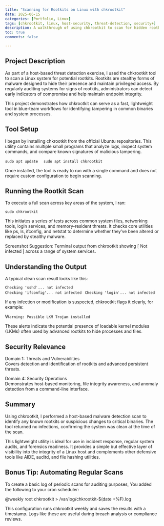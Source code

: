 ```yaml
---
title: "Scanning for Rootkits on Linux with chkrootkit"
date: 2025-06-15
categories: [Portfolio, Linux]
tags: [chkrootkit, linux, host-security, threat-detection, security+]
description: A walkthrough of using chkrootkit to scan for hidden rootkits and ensure host system integrity.
toc: true
comments: false

---
```


## Project Description

As part of a host-based threat detection exercise, I used the chkrootkit tool to scan a Linux system for potential rootkits. Rootkits are stealthy forms of malware designed to hide their presence and maintain privileged access. By regularly auditing systems for signs of rootkits, administrators can detect early indicators of compromise and help maintain endpoint integrity.

This project demonstrates how chkrootkit can serve as a fast, lightweight tool in blue-team workflows for identifying tampering in common binaries and system processes.

## Tool Setup

I began by installing chkrootkit from the official Ubuntu repositories. This utility contains multiple small programs that analyze logs, inspect system commands, and compare known signatures of malicious tampering.

`sudo apt update  `
`sudo apt install chkrootkit`

Once installed, the tool is ready to run with a single command and does not require custom configuration to begin scanning.

## Running the Rootkit Scan

To execute a full scan across key areas of the system, I ran:

`sudo chkrootkit`

This initiates a series of tests across common system files, networking tools, login services, and memory-resident threats. It checks core utilities like ps, ls, ifconfig, and netstat to determine whether they’ve been altered or replaced by stealthy malware.

Screenshot Suggestion: Terminal output from chkrootkit showing [ Not infected ] across a range of system services.

## Understanding the Output

A typical clean scan result looks like this:

`Checking 'sshd'... not infected`  
`Checking 'ifconfig'... not infected ` 
`Checking 'login'... not infected`

If any infection or modification is suspected, chkrootkit flags it clearly, for example:

W`arning: Possible LKM Trojan installed`

These alerts indicate the potential presence of loadable kernel modules (LKMs) often used by advanced rootkits to hide processes and files.

## Security Relevance

Domain 1: Threats and Vulnerabilities  
Covers detection and identification of rootkits and advanced persistent threats.

Domain 4: Security Operations  
Demonstrates host-based monitoring, file integrity awareness, and anomaly detection from a command-line interface.

## Summary

Using chkrootkit, I performed a host-based malware detection scan to identify any known rootkits or suspicious changes to critical binaries. The tool returned no infections, confirming the system was clean at the time of the scan.

This lightweight utility is ideal for use in incident response, regular system audits, and forensics readiness. It provides a simple but effective layer of visibility into the integrity of a Linux host and complements other defensive tools like AIDE, auditd, and file hashing utilities.

## Bonus Tip: Automating Regular Scans

To create a basic log of periodic scans for auditing purposes, You added the following to your cron scheduler:

@weekly root chkrootkit > /var/log/chkrootkit-$(date +%F).log

This configuration runs chkrootkit weekly and saves the results with a timestamp. Logs like these are useful during breach analysis or compliance reviews.

